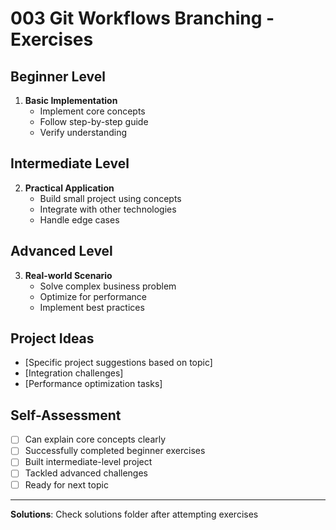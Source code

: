 # 003 Git Workflows Branching - Exercises

## Beginner Level
1. **Basic Implementation**
   - Implement core concepts
   - Follow step-by-step guide
   - Verify understanding

## Intermediate Level
2. **Practical Application**
   - Build small project using concepts
   - Integrate with other technologies
   - Handle edge cases

## Advanced Level
3. **Real-world Scenario**
   - Solve complex business problem
   - Optimize for performance
   - Implement best practices

## Project Ideas
- [Specific project suggestions based on topic]
- [Integration challenges]
- [Performance optimization tasks]

## Self-Assessment
- [ ] Can explain core concepts clearly
- [ ] Successfully completed beginner exercises
- [ ] Built intermediate-level project
- [ ] Tackled advanced challenges
- [ ] Ready for next topic

---

**Solutions**: Check solutions folder after attempting exercises
